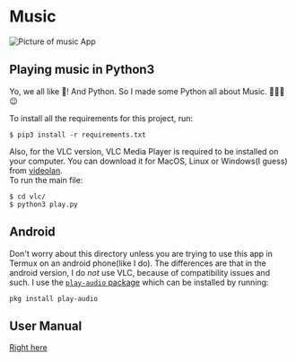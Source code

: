 # Music
![Picture of music App](https://github.com/noahbroyles/Music/blob/master/images/music.png?raw=true)
## Playing music in Python3

Yo, we all like 🎵! And Python. So I made some Python all about Music. 🎵🎵🎵 😉

To install all the requirements for this project, run:
```
$ pip3 install -r requirements.txt
```
Also, for the VLC version, VLC Media Player is required to be installed on your computer. You can download it for MacOS, Linux or Windows(I guess) from [videolan](https://www.videolan.org/vlc/index.html).  
To run the main file:
```
$ cd vlc/
$ python3 play.py
```

## Android
Don't worry about this directory unless you are trying to use this app in Termux on an android phone(like I do). The differences are that in the android version, I do *not* use VLC, because of compatibility issues and such. I use the [`play-audio` package](https://github.com/termux/play-audio) which can be installed by running:
```
pkg install play-audio
```

## User Manual
[Right here](https://github.com/noahbroyles/Music/blob/master/user-manual.md)
